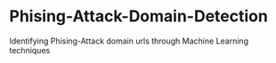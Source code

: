 # Phising-Attack-Domain-Detection
Identifying Phising-Attack domain urls through Machine Learning techniques
